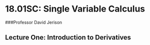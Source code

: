 18.01SC: Single Variable Calculus
=================================
###Professor David Jerison

Lecture One: Introduction to Derivatives
----------------------------------------

